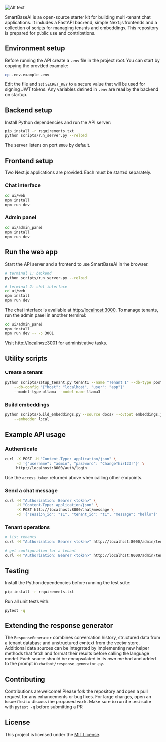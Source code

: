 ![Alt text](relative%20path/to/logo.png?raw=true "Title")

SmartBaseAI is an open-source starter kit for building multi-tenant chat
applications. It includes a FastAPI backend, simple Next.js frontends and a
collection of scripts for managing tenants and embeddings. This repository is
prepared for public use and contributions.

## Environment setup

Before running the API create a `.env` file in the project root. You can start by copying the provided example:

```bash
cp .env.example .env
```

Edit the file and set `SECRET_KEY` to a secure value that will be used for signing JWT tokens. Any variables defined in `.env` are read by the backend on startup.

## Backend setup

Install Python dependencies and run the API server:

```bash
pip install -r requirements.txt
python scripts/run_server.py --reload
```

The server listens on port `8000` by default.

## Frontend setup

Two Next.js applications are provided. Each must be started separately.

### Chat interface

```bash
cd ui/web
npm install
npm run dev
```

### Admin panel

```bash
cd ui/admin_panel
npm install
npm run dev
```

## Run the web app

Start the API server and a frontend to use SmartBaseAI in the browser.

```bash
# terminal 1: backend
python scripts/run_server.py --reload

# terminal 2: chat interface
cd ui/web
npm install
npm run dev
```

The chat interface is available at <http://localhost:3000>. To manage tenants, run the admin panel in another terminal:

```bash
cd ui/admin_panel
npm install
npm run dev -- -p 3001
```

Visit <http://localhost:3001> for administrative tasks.

## Utility scripts

### Create a tenant

```bash
python scripts/setup_tenant.py tenant1 --name "Tenant 1" --db-type postgres \
    --db-config '{"host": "localhost", "user": "app"}'
    --model-type ollama --model-name llama3
```

### Build embeddings

```bash
python scripts/build_embeddings.py --source docs/ --output embeddings.json \
    --embedder local
```

## Example API usage

### Authenticate

```bash
curl -X POST -H "Content-Type: application/json" \
     -d '{"username": "admin", "password": "ChangeThis123!"}' \
     http://localhost:8000/auth/login
```

Use the `access_token` returned above when calling other endpoints.

### Send a chat message

```bash
curl -H "Authorization: Bearer <token>" \
     -H "Content-Type: application/json" \
     -X POST http://localhost:8000/chat/message \
     -d '{"session_id": "s1", "tenant_id": "t1", "message": "hello"}'
```

### Tenant operations

```bash
# list tenants
curl -H "Authorization: Bearer <token>" http://localhost:8000/admin/tenants

# get configuration for a tenant
curl -H "Authorization: Bearer <token>" http://localhost:8000/admin/tenants/t1
```

## Testing

Install the Python dependencies before running the test suite:

```bash
pip install -r requirements.txt
```

Run all unit tests with:

```bash
pytest -q
```

## Extending the response generator

The `ResponseGenerator` combines conversation history, structured data from a
tenant database and unstructured context from the vector store. Additional data
sources can be integrated by implementing new helper methods that fetch and
format their results before calling the language model. Each source should be
encapsulated in its own method and added to the prompt in
`chatbot/response_generator.py`.

## Contributing

Contributions are welcome! Please fork the repository and open a pull request
for any enhancements or bug fixes. For large changes, open an issue first to
discuss the proposed work. Make sure to run the test suite with `pytest -q`
before submitting a PR.

## License

This project is licensed under the [MIT License](LICENSE).

